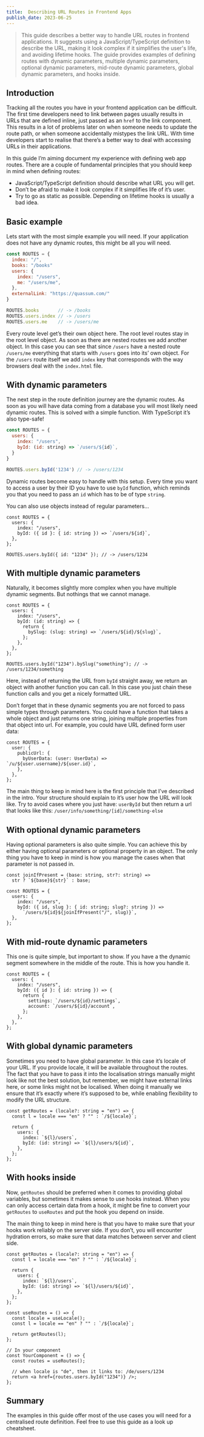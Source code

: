 ```yaml
---
title:  Describing URL Routes in Frontend Apps
publish_date: 2023-06-25
---
```


> This guide describes a better way to handle URL routes in frontend
> applications. It suggests using a JavaScript/TypeScript definition to describe
> the URL, making it look complex if it simplifies the user's life, and avoiding
> lifetime hooks. The guide provides examples of defining routes with dynamic
> parameters, multiple dynamic parameters, optional dynamic parameters,
> mid-route dynamic parameters, global dynamic parameters, and hooks inside.

## Introduction

Tracking all the routes you have in your frontend application can be difficult.
The first time developers need to link between pages usually results in URLs
that are defined inline, just passed as an `href` to the link component. This
results in a lot of problems later on when someone needs to update the route
path, or when someone accidentally mistypes the link URL. With time developers
start to realise that there’s a better way to deal with accessing URLs in their
applications.

In this guide I’m aiming document my experience with defining web app routes.
There are a couple of fundamental principles that you should keep in mind when
defining routes:

- JavaScript/TypeScript definition should describe what URL you will get.
- Don’t be afraid to make it look complex if it simplifies life of it’s user.
- Try to go as static as possible. Depending on lifetime hooks is usually a bad
  idea.

## Basic example

Lets start with the most simple example you will need. If your application does
not have any dynamic routes, this might be all you will need.

```jsx
const ROUTES = {
  index: "/",
  books: "/books"
  users: {
    index: "/users",
    me: "/users/me",
  },
  externalLink: "https://quassum.com/"
}

ROUTES.books       // -> /books
ROUTES.users.index // -> /users
ROUTES.users.me    // -> /users/me
```

Every route level get’s their own object here. The root level routes stay in the
root level object. As soon as there are nested routes we add another object. In
this case you can see that since `/users` have a nested route `/users/me`
everything that starts with `/users` goes into its’ own object. For the `/users`
route itself we add `index` key that corresponds with the way browsers deal with
the `index.html` file.

## With dynamic parameters

The next step in the route definition journey are the dynamic routes. As soon as
you will have data coming from a database you will most likely need dynamic
routes. This is solved with a simple function. With TypeScript it’s also
type-safe!

```jsx
const ROUTES = {
  users: {
    index: "/users",
    byId: (id: string) => `/users/${id}`,
  }
}

ROUTES.users.byId('1234') // -> /users/1234
```

Dynamic routes become easy to handle with this setup. Every time you want to
access a user by their ID you have to use `byId` function, which reminds you
that you need to pass an `id` which has to be of type `string`.

You can also use objects instead of regular parameters…

```tsx
const ROUTES = {
  users: {
    index: "/users",
    byId: ({ id }: { id: string }) => `/users/${id}`,
  },
};

ROUTES.users.byId({ id: "1234" }); // -> /users/1234
```

## With multiple dynamic parameters

Naturally, it becomes slightly more complex when you have multiple dynamic
segments. But nothings that we cannot manage.

```tsx
const ROUTES = {
  users: {
    index: "/users",
    byId: (id: string) => {
      return {
        bySlug: (slug: string) => `/users/${id}/${slug}`,
      };
    },
  },
};

ROUTES.users.byId("1234").bySlug("something"); // -> /users/1234/something
```

Here, instead of returning the URL from `byId` straight away, we return an
object with another function you can call. In this case you just chain these
function calls and you get a nicely formatted URL.

Don’t forget that in these dynamic segments you are not forced to pass simple
types through parameters. You could have a function that takes a whole object
and just returns one string, joining multiple properties from that object into
url. For example, you could have URL defined form user data:

```tsx
const ROUTES = {
  user: {
    publicUrl: {
      byUserData: (user: UserData) => `/u/${user.username}/${user.id}`,
    },
  },
};
```

The main thing to keep in mind here is the first principle that I’ve described
in the intro. Your structure should explain to it’s user how the URL will look
like. Try to avoid cases where you just have: `userById` but then return a url
that looks like this: `/user/info/something/[id]/something-else`

## With optional dynamic parameters

Having optional parameters is also quite simple. You can achieve this by either
having optional parameters or optional property in an object. The only thing you
have to keep in mind is how you manage the cases when that parameter is not
passed in.

```tsx
const joinIfPresent = (base: string, str?: string) =>
  str ? `${base}${str}` : base;

const ROUTES = {
  users: {
    index: "/users",
    byId: ({ id, slug }: { id: string; slug?: string }) =>
      `/users/${id}${joinIfPresent("/", slug)}`,
  },
};
```

## With mid-route dynamic parameters

This one is quite simple, but important to show. If you have a the dynamic
segment somewhere in the middle of the route. This is how you handle it.

```tsx
const ROUTES = {
  users: {
    index: "/users",
    byId: ({ id }: { id: string }) => {
      return {
        settings: `/users/${id}/settings`,
        account: `/users/${id}/account`,
      };
    },
  },
};
```

## With global dynamic parameters

Sometimes you need to have global parameter. In this case it’s locale of your
URL. If you provide locale, it will be available throughout the routes. The fact
that you have to pass it into the localisation strings manually might look like
not the best solution, but remember, we might have external links here, or some
links might not be localised. When doing it manually we ensure that it’s exactly
where it’s supposed to be, while enabling flexibility to modify the URL
structure.

```tsx
const getRoutes = (locale?: string = "en") => {
  const l = locale === "en" ? "" : `/${locale}`;

  return {
    users: {
      index: `${l}/users`,
      byId: (id: string) => `${l}/users/${id}`,
    },
  };
};
```

## With hooks inside

Now, `getRoutes` should be preferred when it comes to providing global
variables, but sometimes it makes sense to use hooks instead. When you can only
access certain data from a hook, it might be fine to convert your `getRoutes` to
`useRoutes` and put the hook you depend on inside.

The main thing to keep in mind here is that you have to make sure that your
hooks work reliably on the server side. If you don’t, you will encounter
hydration errors, so make sure that data matches between server and client side.

```tsx
const getRoutes = (locale?: string = "en") => {
  const l = locale === "en" ? "" : `/${locale}`;

  return {
    users: {
      index: `${l}/users`,
      byId: (id: string) => `${l}/users/${id}`,
    },
  };
};

const useRoutes = () => {
  const locale = useLocale();
  const l = locale == "en" ? "" : `/${locale}`;

  return getRoutes(l);
};

// In your component
const YourComponent = () => {
  const routes = useRoutes();

  // when locale is "de", then it links to: /de/users/1234
  return <a href={routes.users.byId("1234")} />;
};
```

## Summary

The examples in this guide offer most of the use cases you will need for a
centralised route definition. Feel free to use this guide as a look up
cheatsheet.
